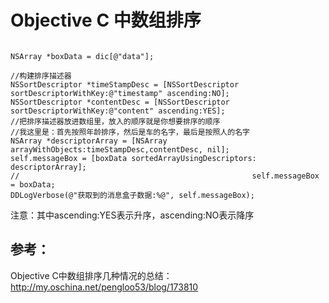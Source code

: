 # Objective C 中数组排序


```

NSArray *boxData = dic[@"data"];

//构建排序描述器
NSSortDescriptor *timeStampDesc = [NSSortDescriptor sortDescriptorWithKey:@"timestamp" ascending:NO];
NSSortDescriptor *contentDesc = [NSSortDescriptor sortDescriptorWithKey:@"content" ascending:YES];
//把排序描述器放进数组里，放入的顺序就是你想要排序的顺序
//我这里是：首先按照年龄排序，然后是车的名字，最后是按照人的名字
NSArray *descriptorArray = [NSArray arrayWithObjects:timeStampDesc,contentDesc, nil];
self.messageBox = [boxData sortedArrayUsingDescriptors: descriptorArray];
//                                                    self.messageBox = boxData;
DDLogVerbose(@"获取到的消息盒子数据:%@", self.messageBox);

```
注意：其中ascending:YES表示升序，ascending:NO表示降序


## 参考：

Objective C中数组排序几种情况的总结： http://my.oschina.net/pengloo53/blog/173810